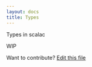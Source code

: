 ```yaml
---
layout: docs
title: Types
---
```


Types in scalac

WIP

Want to contribute? [Edit this file](https://github.com/typelevel/scala/edit/typelevel-readme/src/main/resources/microsite/docs/types.md)
